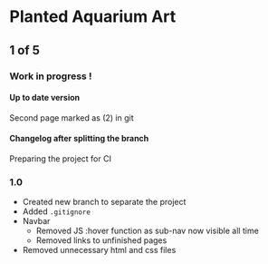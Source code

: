 # Planted Aquarium Art

## 1 of 5

### Work in progress !

#### Up to date version

Second page marked as (2) in git

#### Changelog after splitting the branch

Preparing the project for CI

### 1.0

- Created new branch to separate the project
- Added `.gitignore`
- Navbar
	- Removed JS :hover function as sub-nav now visible all time
	- Removed links to unfinished pages
- Removed unnecessary html and css files
